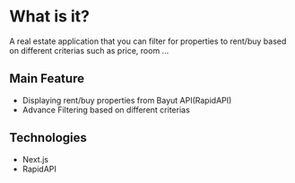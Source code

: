 # What is it?
A real estate application that you can filter for properties to rent/buy based on different criterias such as price, room ...

## Main Feature
- Displaying rent/buy properties from Bayut API(RapidAPI)
- Advance Filtering based on different criterias

## Technologies 
- Next.js
- RapidAPI
